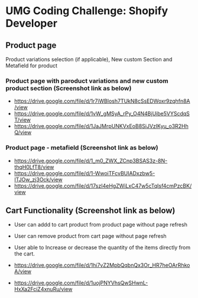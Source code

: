 # UMG Coding Challenge: Shopify Developer

## Product page
Product variations selection (if applicable), New custom Section and Metafield for product

### Product page with paroduct variations and new custom product section (Screenshot link as below)
- https://drive.google.com/file/d/1r7iWBlosh7TUkN8cSsEDWoxr9zqhfn8A/view
- https://drive.google.com/file/d/1vW_gMSyA_rPy_O4N4BjUibe5VYScdqST/view
- https://drive.google.com/file/d/1JaJMrpUNKVxEoB8SiJVzIKyu_o3R2HhQ/view

### Product page - metafield (Screenshot link as below)
- https://drive.google.com/file/d/1_m0_ZWX_ZCnp3BSAS3z-8N-thqH0LfT8/view
- https://drive.google.com/file/d/1-WwoiTFcvBUIADxzbw5-ITJOw_zj3Ock/view
- https://drive.google.com/file/d/17szI4eHgZWiLxC47w5cTqIsf4cmPzcBK/view


## Cart Functionality (Screenshot link as below)

- User can addd to cart product from product page without page refresh
- User can remove product from cart page without page refresh
- User able to Increase or decrease the quantity of the items directly from the cart.


- https://drive.google.com/file/d/1hi7vZ2MpbQqbnQx3Or_HR7heOArRhkoA/view
- https://drive.google.com/file/d/1uojPNYVhsQwSHwnL-HxXa2FciZ4xnuRu/view
 